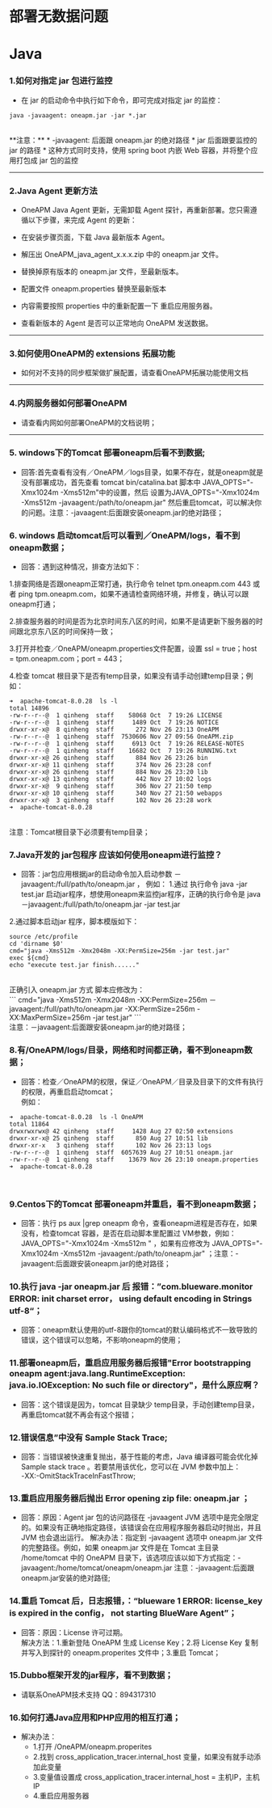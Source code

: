 # 部署无数据问题

# Java


### 1.如何对指定 jar 包进行监控<br>

* 在 jar 的启动命令中执行如下命令，即可完成对指定 jar 的监控：

 ```
 java -javaagent: oneapm.jar -jar *.jar
 ```
 <br>
 **注意：**
* -javaagent: 后面跟 oneapm.jar 的绝对路径
* jar 后面跟要监控的 jar 的路径
* 这种方式同时支持，使用 spring boot 内嵌 Web 容器，并将整个应用打包成 jar 包的监控

---


### 2.Java Agent 更新方法

* OneAPM Java Agent 更新，无需卸载 Agent 探针，再重新部署。您只需遵循以下步骤，来完成 Agent 的更新：

* 在安装步骤页面，下载 Java 最新版本 Agent。

* 解压出 OneAPM_java_agent_x.x.x.zip 中的 oneapm.jar 文件。

* 替换掉原有版本的 oneapm.jar 文件，至最新版本。

* 配置文件 oneapm.properties 替换至最新版本

* 内容需要按照 properties 中的重新配置一下
重启应用服务器。


* 查看新版本的 Agent 是否可以正常地向 OneAPM 发送数据。




---

### 3.如何使用OneAPM的 extensions 拓展功能

* 如何对不支持的同步框架做扩展配置，请查看OneAPM拓展功能使用文档

---


### 4.内网服务器如何部署OneAPM

* 请查看内网如何部署OneAPM的文档说明；

---



### 5. windows下的Tomcat 部署oneapm后看不到数据;<br>

* 回答:首先查看有没有／OneAPM／logs目录，如果不存在，就是oneapm就是没有部署成功，首先查看 tomcat bin/catalina.bat 脚本中 JAVA_OPTS="-Xmx1024m -Xms512m"中的设置，然后
   设置为JAVA_OPTS="-Xmx1024m -Xms512m -javaagent:/path/to/oneapm.jar" 然后重启tomcat，可以解决你的问题。注意：-javaagent:后面跟安装oneapm.jar的绝对路径；


### 6. windows 启动tomcat后可以看到／OneAPM/logs，看不到oneapm数据；<br>

* 回答：遇到这种情况，排查方法如下：<br>

 1.排查网络是否跟oneapm正常打通，执行命令 telnet tpm.oneapm.com 443 或者 ping tpm.oneapm.com，如果不通请检查网络环境，并修复，确认可以跟oneapm打通；<br>

 2.排查服务器的时间是否为北京时间东八区的时间，如果不是请更新下服务器的时间跟北京东八区的时间保持一致；<br>

 3.打开并检查／OneAPM/oneapm.properties文件配置，设置 ssl = true；host = tpm.oneapm.com；port = 443；<br>

 4.检查 tomcat 根目录下是否有temp目录，如果没有请手动创建temp目录；例如：<br>

 ```
 ➜  apache-tomcat-8.0.28  ls -l
 total 14896
 -rw-r--r--@  1 qinheng  staff    58068 Oct  7 19:26 LICENSE
 -rw-r--r--@  1 qinheng  staff     1489 Oct  7 19:26 NOTICE
drwxr-xr-x@  8 qinheng  staff      272 Nov 26 23:13 OneAPM
-rw-r--r--@  1 qinheng  staff  7530606 Nov 27 09:56 OneAPM.zip
-rw-r--r--@  1 qinheng  staff     6913 Oct  7 19:26 RELEASE-NOTES
-rw-r--r--@  1 qinheng  staff    16682 Oct  7 19:26 RUNNING.txt
drwxr-xr-x@ 26 qinheng  staff      884 Nov 26 23:26 bin
drwxr-xr-x@ 11 qinheng  staff      374 Nov 26 23:28 conf
drwxr-xr-x@ 26 qinheng  staff      884 Nov 26 23:20 lib
drwxr-xr-x@ 13 qinheng  staff      442 Nov 27 10:02 logs
drwxr-xr-x@  9 qinheng  staff      306 Nov 27 21:50 temp
drwxr-xr-x@ 10 qinheng  staff      340 Nov 27 21:50 webapps
drwxr-xr-x@  3 qinheng  staff      102 Nov 26 23:28 work
➜  apache-tomcat-8.0.28
 ```
<br>
 注意：Tomcat根目录下必须要有temp目录；<br>

### 7.Java开发的 jar包程序 应该如何使用oneapm进行监控？<br>

* 回答：jar包应用根据jar的启动命令加入启动参数 －javaagent:/full/path/to/oneapm.jar ，
例如：
1.通过 执行命令 java -jar test.jar 启动jar程序，想使用oneapm来监控jar程序，正确的执行命令是 java －javaagent:/full/path/to/oneapm.jar -jar test.jar

 2.通过脚本启动jar 程序，脚本模版如下：<br>
```
source /etc/profile
cd 'dirname $0'
cmd="java -Xms512m -Xmx2048m -XX:PermSize=256m -jar test.jar"
exec ${cmd}
echo "execute test.jar finish......"
```
<br>
正确引入 oneapm.jar 方式 脚本应修改为：<br>
```
cmd="java -Xms512m -Xmx2048m -XX:PermSize=256m －javaagent:/full/path/to/oneapm.jar -XX:PermSize=256m -XX:MaxPermSize=256m -jar test.jar"
```
<br>
注意：－javaagent:后面跟安装oneapm.jar的绝对路径；<br>

### 8.有/OneAPM/logs/目录，网络和时间都正确，看不到oneapm数据；<br>

* 回答：检查／OneAPM的权限，保证／OneAPM／目录及目录下的文件有执行的权限，再重启启动tomcat；<br>
例如：<br>

 ```
➜  apache-tomcat-8.0.28  ls -l OneAPM
total 11864
drwxrwxrwx@ 42 qinheng  staff     1428 Aug 27 02:50 extensions
drwxr-xr-x@ 25 qinheng  staff      850 Aug 27 10:51 lib
drwxr-xr-x   3 qinheng  staff      102 Nov 26 23:13 logs
-rw-r--r--@  1 qinheng  staff  6057639 Aug 27 10:51 oneapm.jar
-rw-r--r--@  1 qinheng  staff    13679 Nov 26 23:10 oneapm.properties
➜  apache-tomcat-8.0.28
```
<br>

### 9.Centos下的Tomcat 部署oneapm并重启，看不到oneapm数据；<br>

* 回答：执行 ps aux |grep oneapm 命令，查看oneapm进程是否存在，如果没有，检查tomcat 容器，是否在启动脚本里配置过 VM参数，例如：JAVA_OPTS="-Xmx1024m -Xms512m " ，如果有应修改为 JAVA_OPTS="-Xmx1024m -Xms512m -javaagent:/path/to/oneapm.jar" ；注意：-javaagent:后面跟安装oneapm.jar的绝对路径；<br>


### 10.执行 java -jar oneapm.jar 后 报错：”com.blueware.monitor ERROR: init charset error， using default encoding in Strings utf-8“；<br>

* 回答：oneapm默认使用的utf-8跟你的tomcat的默认编码格式不一致导致的错误，这个错误可以忽略，不影响oneapm的使用；<br>


### 11.部署oneapm后，重启应用服务器后报错"Error bootstrapping oneapm agent:java.lang.RuntimeException: java.io.IOException: No such file or directory"，是什么原应啊？<br>

* 回答：这个错误是因为，tomcat 目录缺少 temp目录，手动创建temp目录，再重启tomcat就不再会有这个报错；<br>


### 12.错误信息”中没有 Sample Stack Trace;<br>

* 回答：当错误被快速重复抛出，基于性能的考虑，Java 编译器可能会优化掉 Sample stack trace 。若要禁用该优化，您可以在 JVM 参数中加上：<br>
-XX:-OmitStackTraceInFastThrow;<br>


### 13.重启应用服务器后抛出 Error opening zip file: oneapm.jar ；<br>

* 回答：原因：Agent jar 包的访问路径在 -javaagent JVM 选项中是完全限定的。如果没有正确地指定路径，该错误会在应用程序服务器启动时抛出，并且 JVM 也会退出运行。
解决办法：指定到 -javaagent 选项中 oneapm.jar 文件的完整路径。例如，如果 oneapm.jar 文件是在 Tomcat 主目录 /home/tomcat 中的 OneAPM 目录下，该选项应该以如下方式指定：-javaagent:/home/tomcat/oneapm/oneapm.jar 注意：-javaagent:后面跟oneapm.jar安装的绝对路径;<br>


### 14.重启 Tomcat 后，日志报错，：“blueware 1 ERROR: license_key is expired in the config， not starting BlueWare Agent”；<br>

* 回答：原因：License 许可过期。<br>
解决方法：1.重新登陆 OneAPM 生成 License Key；2.将 License Key 复制并写入到探针的 oneapm.properites 文件中；3.重启 Tomcat；

### 15.Dubbo框架开发的jar程序，看不到数据；<br>

* 请联系OneAPM技术支持 QQ：894317310

### 16.如何打通Java应用和PHP应用的相互打通；<br>

* 解决办法：
  * 1.打开 /OneAPM/oneapm.properites
  * 2.找到 cross_application_tracer.internal_host 变量，如果没有就手动添加此变量
  * 3.变量值设置成 cross_application_tracer.internal_host = 主机IP，主机IP
  * 4.重启应用服务器
